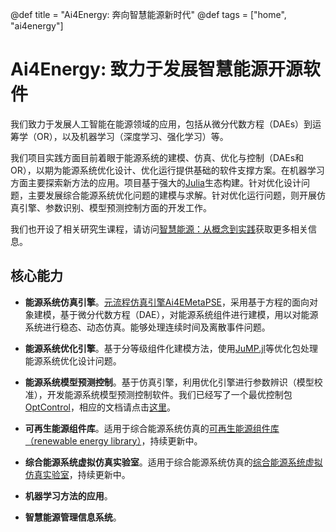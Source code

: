 @def title = "Ai4Energy: 奔向智慧能源新时代"
@def tags = ["home", "ai4energy"]

# Ai4Energy: 致力于发展智慧能源开源软件

我们致力于发展人工智能在能源领域的应用，包括从微分代数方程（DAEs）到运筹学（OR），以及机器学习（深度学习、强化学习）等。

我们项目实践方面目前着眼于能源系统的建模、仿真、优化与控制（DAEs和OR），以期为能源系统优化设计、优化运行提供基础的软件支撑方案。在机器学习方面主要探索新方法的应用。项目基于强大的[Julia](https://julialang.org/)生态构建。针对优化设计问题，主要发展综合能源系统优化问题的建模与求解。针对优化运行问题，则开展仿真引擎、参数识别、模型预测控制方面的开发工作。

我们也开设了相关研究生课程，请访问[智慧能源：从概念到实践](https://enpocourses.github.io/enpo811203/)获取更多相关信息。

## 核心能力

- **能源系统仿真引擎**。[元流程仿真引擎Ai4EMetaPSE](https://github.com/ai4energy/Ai4EMetaPSE.jl)，采用基于方程的面向对象建模，基于微分代数方程（DAE），对能源系统组件进行建模，用以对能源系统进行稳态、动态仿真。能够处理连续时间及离散事件问题。

- **能源系统优化引擎**。基于分等级组件化建模方法，使用[JuMP.jl](https://github.com/jump-dev/JuMP.jl)等优化包处理能源系统优化设计问题。

- **能源系统模型预测控制**。基于仿真引擎，利用优化引擎进行参数辨识（模型校准），开发能源系统模型预测控制软件。我们已经写了一个最优控制包[OptControl](https://github.com/ai4energy/OptControl.jl)，相应的文档请点击[这里](https://ai4energy.github.io/OptControl.jl/dev/)。

- **可再生能源组件库**。适用于综合能源系统仿真的[可再生能源组件库（renewable energy library）](https://github.com/ai4energy/Ai4EComponentLib.jl)，持续更新中。

- **综合能源系统虚拟仿真实验室**。适用于综合能源系统仿真的[综合能源系统虚拟仿真实验室](https://github.com/ai4energy/Ai4ELab)，持续更新中。

- **机器学习方法的应用**。

- **智慧能源管理信息系统**。
